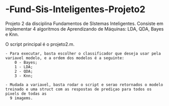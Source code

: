 # -Fund-Sis-Inteligentes-Projeto2
Projeto 2 da disciplina Fundamentos de SIstemas Inteligentes. Consiste em implementar 4 algoritmos de Aprendizando de Máquinas: LDA, QDA, Bayes e Knn.

O script principal é o projeto2.m.

	- Para executar, basta escolher o classificador que deseja usar pela variavel modelo, e a ordem dos modelos é a seguinte:
		0 - Bayes;
		1 - LDA;
		2 - QDA;
		3 - Knn;

	- Mudada a variavel, basta rodar o script e serao retornados o modelo treinado e uma struct com as respostas de prediçao para todos os pixels de todas as
	  9 imagems.
		
